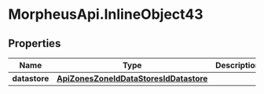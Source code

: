# MorpheusApi.InlineObject43

## Properties

Name | Type | Description | Notes
------------ | ------------- | ------------- | -------------
**datastore** | [**ApiZonesZoneIdDataStoresIdDatastore**](ApiZonesZoneIdDataStoresIdDatastore.md) |  | 


